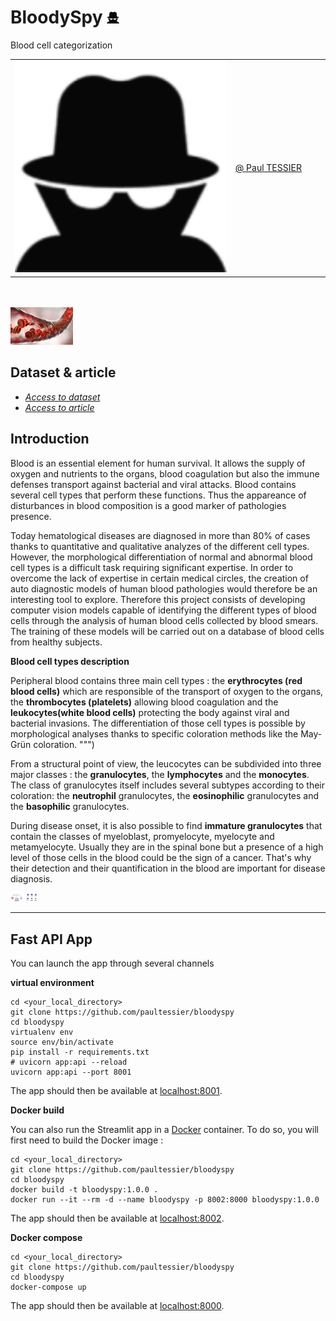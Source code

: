 # BloodySpy <img src="resources/imgs/icon_b.png" width=20>
Blood cell categorization


<table border="0">

 <colgroup>
    <col span="1" style="width: 70%;">
    <col span="1" style="width: 30%;">
 </colgroup>

 <tr>

   <td><img src="resources/imgs/icon_b.png" width=500></td>

  <td>

   [@ Paul TESSIER](https://github.com/paultessier)

   <!-- [@ Houssam JADDI](https://github.com/JAHOUD) 

   [@ Thomas NIEDERBERGER](https://github.com/Dharkhar)  -->
  </td>
 </tr>
</table>
<br/><br/>


<img src="resources/imgs/blood_cells_in_vein.jpg" width=100>

## Dataset & article

 - [*Access to dataset*](https://data.mendeley.com/datasets/snkd93bnjr/1)
 - [*Access to article*](https://www.sciencedirect.com/science/article/abs/pii/S0169260719303578?via%3Dihub)

## Introduction

Blood is an essential element for human survival. It allows the supply of oxygen and nutrients to the organs, blood coagulation but also the immune defenses transport against bacterial and viral attacks. Blood contains several cell types that perform these functions. Thus the appareance of disturbances in blood composition is a good marker of pathologies presence.

Today hematological diseases are diagnosed in more than 80% of cases thanks to quantitative and qualitative analyzes of the different cell types. However, the morphological differentiation of normal and abnormal blood cell types is a difficult task requiring significant expertise. In order to overcome the lack of expertise in certain medical circles, the creation of auto diagnostic models of human blood pathologies would therefore be an interesting tool to explore. Therefore this project consists of developing computer vision models capable of identifying the different types of blood cells through the analysis of human blood cells collected by blood smears. The training of these models will be carried out on a database of blood cells from healthy subjects.


**Blood cell types description**

Peripheral blood contains three main cell types : the **erythrocytes (red blood cells)** which are responsible of the transport of oxygen to the organs, the **thrombocytes (platelets)** allowing blood coagulation and the **leukocytes(white blood cells)** protecting the body against viral and bacterial invasions. The differentiation of those cell types is possible by morphological analyses thanks to specific coloration methods like the  May-Grün coloration. """)

From a structural point of view, the leucocytes can be subdivided into three major classes : the **granulocytes**, the **lymphocytes** and the **monocytes**. The class of granulocytes itself includes several subtypes according to their coloration: the **neutrophil** granulocytes, the **eosinophilic** granulocytes and the **basophilic** granulocytes.

During disease onset, it is also possible to find **immature granulocytes** that contain the classes of myeloblast, promyelocyte, myelocyte and metamyelocyte. Usually they are in the spinal bone but a presence of a high level of those cells in the blood could be the sign of a cancer. That's why their detection and their quantification in the blood are important for disease diagnosis.

<img src="resources/imgs/blood_cell_types.jpg" width=20>
<img src="resources/imgs/immature_granulocytes.gif" width=20>





***

## Fast API App
You can launch the app through several channels

<!-- ### Directly from this repository -->
**virtual environment**

```shell
cd <your_local_directory>
git clone https://github.com/paultessier/bloodyspy
cd bloodyspy
virtualenv env
source env/bin/activate
pip install -r requirements.txt
# uvicorn app:api --reload
uvicorn app:api --port 8001
```

The app should then be available at [localhost:8001](http://localhost:8001/docs).


**Docker build**

You can also run the Streamlit app in a [Docker](https://www.docker.com/) container. To do so, you will first need to build the Docker image :

```shell
cd <your_local_directory>
git clone https://github.com/paultessier/bloodyspy
cd bloodyspy
docker build -t bloodyspy:1.0.0 .
docker run --it --rm -d --name bloodyspy -p 8002:8000 bloodyspy:1.0.0
```

The app should then be available at [localhost:8002](http://localhost:8002/docs).


**Docker compose**

```shell
cd <your_local_directory>
git clone https://github.com/paultessier/bloodyspy
cd bloodyspy
docker-compose up
```

The app should then be available at [localhost:8000](http://localhost:8000/docs).

